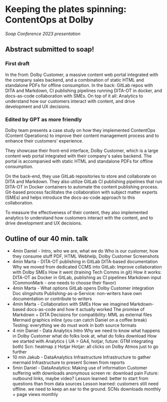 # Keeping the plates spinning: ContentOps at Dolby
*Soap Conference 2023 presentation*

## Abstract submitted to soap!

### First draft

In the front: Dolby Customer, a massive content web portal integrated with the company sales backend, and a combination of static HTML and standalone PDFs for offline consumption. In the back: GitLab repos with DITA and Markdown, CI publishing pipelines running DITA-OT in docker, and docs-as-code collaboration with SMEs. On top of it all: Analytics to understand how our customers interact with content, and drive development and UX decisions. 

### Edited by GPT as more friendly

Dolby team presents a case study on how they implemented ContentOps (Content Operations) to improve their content management process and to enhance their customers' experience.

They showcase their front-end interface, Dolby Customer, which is a large content web portal integrated with their company's sales backend. The portal is accompanied with static HTML and standalone PDFs for offline consumption.

On the back-end, they use GitLab repositories to store and collaborate on DITA and Markdown. They also utilize GitLab CI publishing pipelines that run DITA-OT in Docker containers to automate the content publishing process. Git-based process facilitates the collaboration with subject matter experts (SMEs) and helps introduce the docs-as-code approach to this collaboration.

To measure the effectiveness of their content, they also implemented analytics to understand how customers interact with the content, and to drive development and UX decisions.

## Outline of our 40 min. talk
 
* 4min Daniel - Intro, who we are, what we do
Who is our customer, how they consume stuff
PDF, HTML Webhelp, Dolby Customer
    Screenshots
* 4min Marta - DITA-OT publishing in GitLab
DITA-based documentation
Why we moved from dedicated CCMS into GitLab: Improve collaboration with Dolby SMEs
How it went (training Tech Comms in git)
How it works: DITA-OT as Docker in GitLab, publishing as CI pipelines
Markdown input (CommonMark - one needs to choose their flavor)
* 4min Marta - What options GitLab opens
Dolby Customer integration
Doc slingshots
Publishing-as-a-Service: non-writers have own documentation or contribute to writers
* 4min Marta - Collaboration with SMEs
How we imagined Markdown-based docs-as-code and how it actually worked
The promise of Markdown + DITA 
    Decisions for compatibility: MML as external files
    Mermaid graphics inline (you can catch Daniel on a coffee break)
    Testing: everything we do must work in both source formats
* 4 min Daniel - Data Analytics Intro
Why we need to know what happens in Dolby Customer
    what do folks look at, what do folks download
How we started with Analytics ( UA > GA4, hotjar, future: GTM integrating both)
    Scn: heatmap z Hotjar
    Hotjar: all clicks on Dolby Atmos just to go further
* 10 min Jakub - DataAnalytics Infrastructure 
Infrastructure to gather
    mermaid
Infrastructure to present
    Screen from reports
* 5min Daniel - DataAnalytics: Making use of information
Customer suffering with downloads
    anonymous screen re: download pain
Future: outbound links, maybe video?
Lesson learned: better to start from questions than from data sources
Lesson learned: customers still need offline. we need to keep an ear to the ground.
    SCNs downloads monthly + page views monthly
